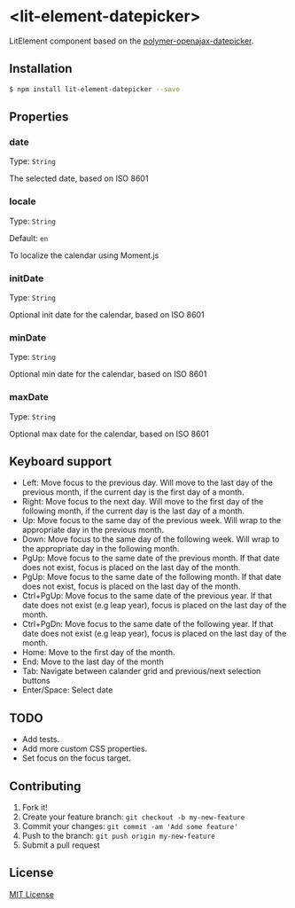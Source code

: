 # \<lit-element-datepicker\>
LitElement component based on the [polymer-openajax-datepicker](https://github.com/felixzapata/polymer-openajax-datepicker).

## Installation

```sh
$ npm install lit-element-datepicker --save
```

## Properties

### date
Type: `String`

The selected date, based on ISO 8601

### locale
Type: `String`

Default: `en`

To localize the calendar using Moment.js

### initDate
Type: `String`

Optional init date for the calendar, based on ISO 8601

### minDate
Type: `String`

Optional min date for the calendar, based on ISO 8601

### maxDate
Type: `String`

Optional max date for the calendar, based on ISO 8601

## Keyboard support


+ Left: Move focus to the previous day. Will move to the last day of the previous month, if the current day is the first day of a month.
+ Right: Move focus to the next day. Will move to the first day of the following month, if the current day is the last day of a month.
+ Up: Move focus to the same day of the previous week. Will wrap to the appropriate day in the previous month.
+ Down: Move focus to the same day of the following week. Will wrap to the appropriate day in the following month.
+ PgUp: Move focus to the same date of the previous month. If that date does not exist, focus is placed on the last day of the month.
+ PgUp: Move focus to the same date of the following month. If that date does not exist, focus is placed on the last day of the month.
+ Ctrl+PgUp: Move focus to the same date of the previous year. If that date does not exist (e.g leap year), focus is placed on the last day of the month.
+ Ctrl+PgDn: Move focus to the same date of the following year. If that date does not exist (e.g leap year), focus is placed on the last day of the month.
+ Home: Move to the first day of the month.
+ End: Move to the last day of the month
+ Tab: Navigate between calander grid and previous/next selection buttons
+ Enter/Space: Select date

## TODO

+ Add tests.
+ Add more custom CSS properties.
+ Set focus on the focus target.

## Contributing

1. Fork it!
2. Create your feature branch: `git checkout -b my-new-feature`
3. Commit your changes: `git commit -am 'Add some feature'`
4. Push to the branch: `git push origin my-new-feature`
5. Submit a pull request

## License

[MIT License](https://opensource.org/licenses/MIT)
